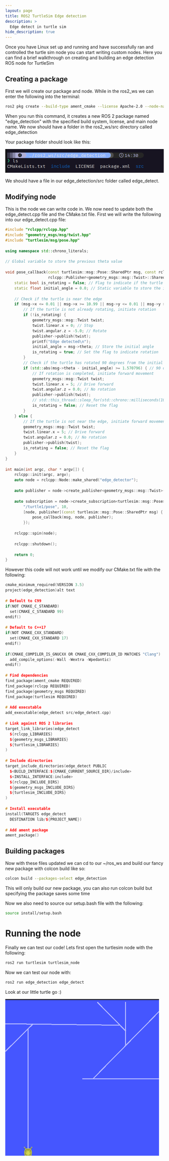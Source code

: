 ```yaml
---
layout: page
title: ROS2 TurtleSim Edge detection
description: >
  Edge detect in turtle sim
hide_description: true
---
```


Once you have Linux set up and running and have successfully ran and controlled the turtle sim node you can start writing custom nodes. Here you can find a brief walkthrough on creating and building an edge detection ROS node for TurtleSim

## Creating a package

First we will create our package and node. While in the ros2_ws we can enter the following into the terminal:

~~~bash
ros2 pkg create --build-type ament_cmake --license Apache-2.0 --node-name edge_detect edge_detection
~~~

When you run this command, it creates a new ROS 2 package named "edge_detection" with the specified build system, license, and main node name. We now should have a folder in the ros2_ws/src directory called edge_detection

Your package folder should look like this:

![alt text](image-1.png)

We should have a file in our edge_detection/src folder called edge_detect. 


## Modifying node

This is the node we can write code in. We now need to update both the edge_detect.cpp file and the CMake.txt file. First we will write the following into our edge_detect.cpp file:

~~~cpp
#include "rclcpp/rclcpp.hpp"
#include "geometry_msgs/msg/twist.hpp"
#include "turtlesim/msg/pose.hpp"

using namespace std::chrono_literals;

// Global variable to store the previous theta value

void pose_callback(const turtlesim::msg::Pose::SharedPtr msg, const rclcpp::Node::SharedPtr node,
                   rclcpp::Publisher<geometry_msgs::msg::Twist>::SharedPtr publisher) {
    static bool is_rotating = false; // Flag to indicate if the turtle is rotating
    static float initial_angle = 0.0; // Static variable to store the initial angle

    // Check if the turtle is near the edge
    if (msg->x <= 0.01 || msg->x >= 10.99 || msg->y <= 0.01 || msg->y >= 10.99) {
        // If the turtle is not already rotating, initiate rotation
        if (!is_rotating) {
            geometry_msgs::msg::Twist twist;
            twist.linear.x = 0; // Stop
            twist.angular.z = -5.0; // Rotate
            publisher->publish(twist);
            printf("Edge detected\n");
            initial_angle = msg->theta; // Store the initial angle
            is_rotating = true; // Set the flag to indicate rotation
        }
        // Check if the turtle has rotated 90 degrees from the initial angle
        if (std::abs(msg->theta - initial_angle) >= 1.570796) { // 90 degrees in radians
            // If rotation is completed, initiate forward movement
            geometry_msgs::msg::Twist twist;
            twist.linear.x = 5; // Drive forward
            twist.angular.z = 0.0; // No rotation
            publisher->publish(twist);
            // std::this_thread::sleep_for(std::chrono::milliseconds(100));
            is_rotating = false; // Reset the flag
        }
    } else {
        // If the turtle is not near the edge, initiate forward movement
        geometry_msgs::msg::Twist twist;
        twist.linear.x = 5; // Drive forward
        twist.angular.z = 0.0; // No rotation
        publisher->publish(twist);
        is_rotating = false; // Reset the flag
    }
}

int main(int argc, char * argv[]) {
    rclcpp::init(argc, argv);
    auto node = rclcpp::Node::make_shared("edge_detector");

    auto publisher = node->create_publisher<geometry_msgs::msg::Twist>("/turtle1/cmd_vel", 10);
    
    auto subscription = node->create_subscription<turtlesim::msg::Pose>(
        "/turtle1/pose", 10, 
        [node, publisher](const turtlesim::msg::Pose::SharedPtr msg) {
            pose_callback(msg, node, publisher);
        });

    rclcpp::spin(node);

    rclcpp::shutdown();

    return 0;
}
~~~

However this code will not work until we modify our CMake.txt file with the following:

~~~cpp
cmake_minimum_required(VERSION 3.5)
project(edge_detection)alt text

# Default to C99
if(NOT CMAKE_C_STANDARD)
  set(CMAKE_C_STANDARD 99)
endif()

# Default to C++17
if(NOT CMAKE_CXX_STANDARD)
  set(CMAKE_CXX_STANDARD 17)
endif()

if(CMAKE_COMPILER_IS_GNUCXX OR CMAKE_CXX_COMPILER_ID MATCHES "Clang")
  add_compile_options(-Wall -Wextra -Wpedantic)
endif()

# Find dependencies
find_package(ament_cmake REQUIRED)
find_package(rclcpp REQUIRED)
find_package(geometry_msgs REQUIRED)
find_package(turtlesim REQUIRED)

# Add executable
add_executable(edge_detect src/edge_detect.cpp)

# Link against ROS 2 libraries
target_link_libraries(edge_detect
  ${rclcpp_LIBRARIES}
  ${geometry_msgs_LIBRARIES}
  ${turtlesim_LIBRARIES}
)

# Include directories
target_include_directories(edge_detect PUBLIC
  $<BUILD_INTERFACE:${CMAKE_CURRENT_SOURCE_DIR}/include>
  $<INSTALL_INTERFACE:include>
  ${rclcpp_INCLUDE_DIRS}
  ${geometry_msgs_INCLUDE_DIRS}
  ${turtlesim_INCLUDE_DIRS}
)

# Install executable
install(TARGETS edge_detect
  DESTINATION lib/${PROJECT_NAME})

# Add ament package
ament_package()
~~~

## Building packages

Now with these files updated we can cd to our ~/ros_ws and build our fancy new package with colcon build like so:

~~~bash
colcon build --packages-select edge_detection
~~~

This will only build our new package, you can also run colcon build but specifying the package saves some time

Now we also need to source our setup.bash file with the following:

~~~bash
source install/setup.bash         
~~~

# Running the node

Finally we can test our code! Lets first open the turtlesim node with the following:

~~~bash
ros2 run turtlesim turtlesim_node
~~~

Now we can test our node with:

~~~bash
ros2 run edge_detection edge_detect
~~~

Look at our little turtle go :)

![turtle](image-2.png)